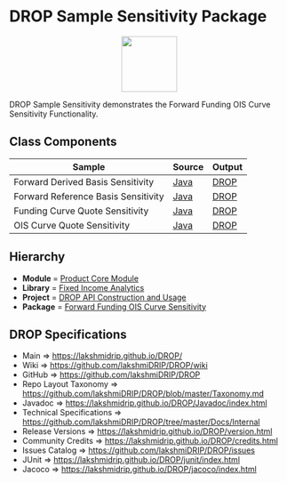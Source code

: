 # DROP Sample Sensitivity Package

<p align="center"><img src="https://github.com/lakshmiDRIP/DROP/blob/master/DRIP_Logo.gif?raw=true" width="100"></p>

DROP Sample Sensitivity demonstrates the Forward Funding OIS Curve Sensitivity Functionality.


## Class Components

 |     Sample     | Source | Output |
 |----------------|--------|--------|
 | Forward Derived Basis Sensitivity | [Java](https://github.com/lakshmiDRIP/DROP/tree/master/src/main/java/org/drip/sample/sensitivity/ForwardDerivedBasisSensitivity.java) | [DROP](https://github.com/lakshmiDRIP/DROP/blob/master/drop/org/drip/sample/sensitivity/ForwardDerivedBasisSensitivity.drop) |
 | Forward Reference Basis Sensitivity | [Java](https://github.com/lakshmiDRIP/DROP/tree/master/src/main/java/org/drip/sample/sensitivity/ForwardReferenceBasisSensitivity.java) | [DROP](https://github.com/lakshmiDRIP/DROP/blob/master/drop/org/drip/sample/sensitivity/ForwardReferenceBasisSensitivity.drop) |
 | Funding Curve Quote Sensitivity | [Java](https://github.com/lakshmiDRIP/DROP/tree/master/src/main/java/org/drip/sample/sensitivity/FundingCurveQuoteSensitivity.java) | [DROP](https://github.com/lakshmiDRIP/DROP/blob/master/drop/org/drip/sample/sensitivity/FundingCurveQuoteSensitivity.drop) |
 | OIS Curve Quote Sensitivity | [Java](https://github.com/lakshmiDRIP/DROP/tree/master/src/main/java/org/drip/sample/sensitivity/OISCurveQuoteSensitivity.java) | [DROP](https://github.com/lakshmiDRIP/DROP/blob/master/drop/org/drip/sample/sensitivity/OISCurveQuoteSensitivity.drop) |


## Hierarchy

 <ul>
	<li><b>Module </b> = <a href = "https://github.com/lakshmiDRIP/DROP/tree/master/ProductCore.md">Product Core Module</a></li>
	<li><b>Library</b> = <a href = "https://github.com/lakshmiDRIP/DROP/tree/master/FixedIncomeAnalyticsLibrary.md">Fixed Income Analytics</a></li>
	<li><b>Project</b> = <a href = "https://github.com/lakshmiDRIP/DROP/tree/master/src/main/java/org/drip/sample/README.md">DROP API Construction and Usage</a></li>
	<li><b>Package</b> = <a href = "https://github.com/lakshmiDRIP/DROP/tree/master/src/main/java/org/drip/sample/sensitity/README.md">Forward Funding OIS Curve Sensitivity</a></li>
 </ul>


## DROP Specifications

 * Main                     => https://lakshmidrip.github.io/DROP/
 * Wiki                     => https://github.com/lakshmiDRIP/DROP/wiki
 * GitHub                   => https://github.com/lakshmiDRIP/DROP
 * Repo Layout Taxonomy     => https://github.com/lakshmiDRIP/DROP/blob/master/Taxonomy.md
 * Javadoc                  => https://lakshmidrip.github.io/DROP/Javadoc/index.html
 * Technical Specifications => https://github.com/lakshmiDRIP/DROP/tree/master/Docs/Internal
 * Release Versions         => https://lakshmidrip.github.io/DROP/version.html
 * Community Credits        => https://lakshmidrip.github.io/DROP/credits.html
 * Issues Catalog           => https://github.com/lakshmiDRIP/DROP/issues
 * JUnit                    => https://lakshmidrip.github.io/DROP/junit/index.html
 * Jacoco                   => https://lakshmidrip.github.io/DROP/jacoco/index.html

